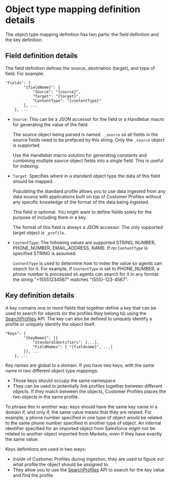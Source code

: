 # Object type mapping definition details<a name="object-type-mapping-definition-details"></a>

The object type mapping definition has two parts: the field definition and the key definition\. 

## Field definition details<a name="field-definition-details"></a>

The field definition defines the source, destination \(target\), and type of field\. For example:

```
"Fields": {
        "{fieldName}": {
            "Source": "{source}",
            "Target": "{target}",
            "ContentType": "{contentType}"
        }, ...
    }, ...
```
+ `Source`: This can be a JSON accessor for the field or a Handlebar macro for generating the value of the field\. 

  The source object being parsed is named ` _source` so all fields in the source fields need to be prefaced by this string\. Only the `_source` object is supported\.

  Use the Handlebar macro solution for generating constants and combining multiple source object fields into a single field\. This is useful for indexing\.
+ `Target`: Specifies where in a standard object type the data of this field should be mapped\.

  Populating the standard profile allows you to use data ingested from any data source with applications built on top of Customer Profiles without any specific knowledge of the format of the data being ingested\. 

  This field is optional\. You might want to define fields solely for the purpose of including them in a key\. 

  The format of this field is always a JSON accessor\. The only supported target object is `_profile`\.
+ `ContentType`: The following values are supported STRING, NUMBER, PHONE\_NUMBER, EMAIL\_ADDRESS, NAME\. If no `ContentType` is specified STRING is assumed\. 

  `ContentType` is used to determine how to index the value so agents can search for it\. For example, if `ContentType` is set to PHONE\_NUMBER, a phone number is processed so agents can search for it in any format: the string "\+15551234567" matches "\(555\)\-123\-4567"\.

## Key definition details<a name="key-definition-details"></a>

A key contains one or more fields that together define a key that can be used to search for objects \(or the profiles they belong to\) using the [SearchProfiles](https://docs.aws.amazon.com/customerprofiles/latest/APIReference/API_SearchProfiles.html) API\. The key can also be defined to uniquely identify a profile or uniquely identify the object itself\.

```
"Keys": {
        "{keyName}": [{
            "StandardIdentifiers": [...],
            "FieldNames": [ "{fieldname}", ...]
        }], ...
    }, ...
```

Key names are global to a domain\. If you have two keys, with the same name in two different object type mappings:
+ Those keys should occupy the same namespace
+ They can be used to potentially link profiles together between different objects\. If they match between the objects, Customer Profiles places the two objects in the same profile\. 

To phrase this in another way: keys should have the same key name in a domain if, and only if, the same value means that they are related\. For example, a phone number specified in one type of object would be related to the same phone number specified in another type of object\. An internal identifier specified for an imported object from Salesforce might not be related to another object imported from Marketo, even if they have exactly the same value\.

Keys definitions are used in two ways:
+ Inside of Customer Profiles during ingestion, they are used to figure out what profile the object should be assigned to\. 
+ They allow you to use the [SearchProfiles](https://docs.aws.amazon.com/customerprofiles/latest/APIReference/API_SearchProfiles.html) API to search for the key value and find the profile\. 